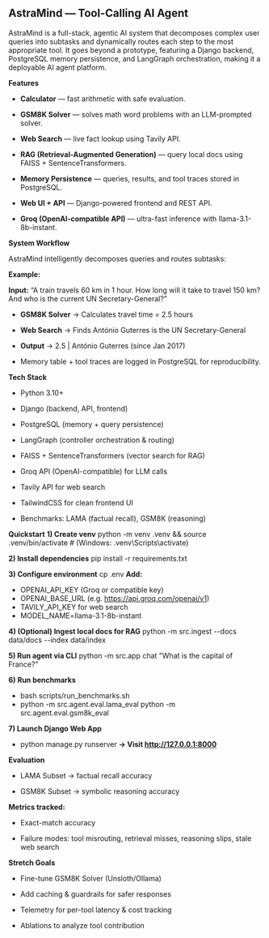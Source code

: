 ## AstraMind — Tool-Calling AI Agent 

AstraMind is a full-stack, agentic AI system that decomposes complex user queries into subtasks and dynamically routes each step to the most appropriate tool.
It goes beyond a prototype, featuring a Django backend, PostgreSQL memory persistence, and LangGraph orchestration, making it a deployable AI agent platform.

**Features**

- **Calculator** — fast arithmetic with safe evaluation.

- **GSM8K Solver** — solves math word problems with an LLM-prompted solver.

- **Web Search** — live fact lookup using Tavily API.

- **RAG (Retrieval-Augmented Generation)** — query local docs using FAISS + SentenceTransformers.

- **Memory Persistence** — queries, results, and tool traces stored in PostgreSQL.

- **Web UI + API** — Django-powered frontend and REST API.

- **Groq (OpenAI-compatible API)** — ultra-fast inference with llama-3.1-8b-instant.

**System Workflow**

AstraMind intelligently decomposes queries and routes subtasks:

**Example:**

**Input:** “A train travels 60 km in 1 hour. How long will it take to travel 150 km? And who is the current UN Secretary-General?”

- **GSM8K Solver** → Calculates travel time = 2.5 hours

- **Web Search** → Finds António Guterres is the UN Secretary-General

- **Output** → 2.5 | António Guterres (since Jan 2017)

- Memory table + tool traces are logged in PostgreSQL for reproducibility.

**Tech Stack**

- Python 3.10+

- Django (backend, API, frontend)

- PostgreSQL (memory + query persistence)

- LangGraph (controller orchestration & routing)

- FAISS + SentenceTransformers (vector search for RAG)

- Groq API (OpenAI-compatible) for LLM calls

- Tavily API for web search

- TailwindCSS for clean frontend UI

- Benchmarks: LAMA (factual recall), GSM8K (reasoning)

**Quickstart**
**1) Create venv**
python -m venv .venv && source .venv/bin/activate   # (Windows: .venv\Scripts\activate)

**2) Install dependencies**
pip install -r requirements.txt

**3) Configure environment**
cp .env
**Add:**
- OPENAI_API_KEY (Groq or compatible key)
- OPENAI_BASE_URL (e.g. https://api.groq.com/openai/v1)
- TAVILY_API_KEY for web search
- MODEL_NAME=llama-3.1-8b-instant

**4) (Optional) Ingest local docs for RAG**
python -m src.ingest --docs data/docs --index data/index

**5) Run agent via CLI**
python -m src.app chat "What is the capital of France?"

**6) Run benchmarks**
- bash scripts/run_benchmarks.sh
- python -m src.agent.eval.lama_eval
 python -m src.agent.eval.gsm8k_eval

**7) Launch Django Web App**
- python manage.py runserver
**→ Visit http://127.0.0.1:8000**

**Evaluation**

- LAMA Subset → factual recall accuracy

- GSM8K Subset → symbolic reasoning accuracy

**Metrics tracked:**

- Exact-match accuracy

- Failure modes: tool misrouting, retrieval misses, reasoning slips, stale web search

**Stretch Goals**

- Fine-tune GSM8K Solver (Unsloth/Ollama)

- Add caching & guardrails for safer responses

- Telemetry for per-tool latency & cost tracking

- Ablations to analyze tool contribution

